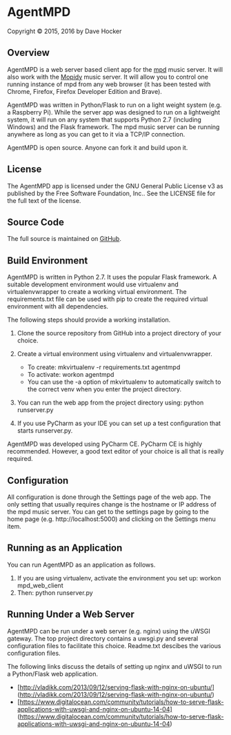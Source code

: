 # AgentMPD
Copyright © 2015, 2016 by Dave Hocker

## Overview

AgentMPD is a web server based client app for the [mpd](http://www.musicpd.org) music server.
It will also work with the [Mopidy](https://www.mopidy.com/) music server.
It will allow you to control one running instance of mpd from any web browser (it has been tested
with Chrome, Firefox, Firefox Developer Edition and Brave).

AgentMPD was written in Python/Flask to run on a light weight system (e.g. a Raspberry Pi).
While the server app was designed to run on a lightweight system, it will run on any system that
supports Python 2.7 (including Windows) and the Flask framework. The mpd music server can be running
anywhere as long as you can get to it via a TCP/IP connection.

AgentMPD is open source. Anyone can fork it and build upon it.

## License

The AgentMPD app is licensed under the GNU General Public License v3 as published by the Free Software Foundation, Inc.. See the
LICENSE file for the full text of the license.

## Source Code

The full source is maintained on [GitHub](https://www.github.com/dhocker/agentmpd).

## Build Environment

AgentMPD is written in Python 2.7. It uses the popular Flask framework.
A suitable development environment would use virtualenv and virtualenvwrapper to create a working virtual environment.
The requirements.txt file can be used with pip to create the required virtual environment with all dependencies.

The following steps should provide a working installation.

1. Clone the source repository from GitHub into a project directory of your choice.
1. Create a virtual environment using virtualenv and virtualenvwrapper.

   * To create: mkvirtualenv -r requirements.txt agentmpd
   * To activate: workon agentmpd
   * You can use the -a option of mkvirtualenv to automatically switch to the correct venv when you enter the 
project directory.

1. You can run the web app from the project directory using: python runserver.py
1. If you use PyCharm as your IDE you can set up a test configuration that starts runserver.py.

AgentMPD was developed using PyCharm CE. PyCharm CE is highly recommended. However, a good text editor
of your choice is all that is really required.

## Configuration

All configuration is done through the Settings page of the web app. The only setting that usually requires change is the
hostname or IP address of the mpd music server. You can get to the settings page by going to the home page
(e.g. http://localhost:5000) and clicking on the Settings menu item.

## Running as an Application

You can run AgentMPD as an application as follows.

1. If you are using virtualenv, activate the environment you set up: workon mpd_web_client
2. Then: python runserver.py

## Running Under a Web Server

AgentMPD can be run under a web server (e.g. nginx) using the uWSGI gateway. The top project directory
contains a uwsgi.py and several configuration files to facilitate this choice. Readme.txt descibes the
various configuration files.

The following links discuss the details of setting up nginx and uWSGI to run a Python/Flask web application.

* [http://vladikk.com/2013/09/12/serving-flask-with-nginx-on-ubuntu/]
(http://vladikk.com/2013/09/12/serving-flask-with-nginx-on-ubuntu/)
* [https://www.digitalocean.com/community/tutorials/how-to-serve-flask-applications-with-uwsgi-and-nginx-on-ubuntu-14-04]
(https://www.digitalocean.com/community/tutorials/how-to-serve-flask-applications-with-uwsgi-and-nginx-on-ubuntu-14-04)
